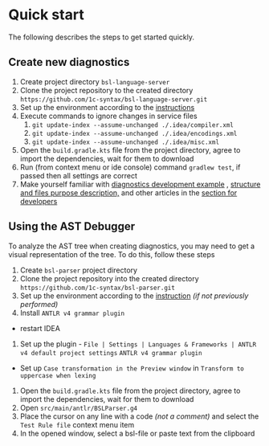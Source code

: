 # Quick start

The following describes the steps to get started quickly.

## Create new diagnostics

1. Create project directory `bsl-language-server`
2. Clone the project repository to the created directory `https://github.com/1c-syntax/bsl-language-server.git`
3. Set up the environment according to the [instructions](EnvironmentSetting.md)
4. Execute commands to ignore changes in service files
    1. `git update-index --assume-unchanged ./.idea/compiler.xml`
    2. `git update-index --assume-unchanged ./.idea/encodings.xml`
    3. `git update-index --assume-unchanged ./.idea/misc.xml`
5. Open the `build.gradle.kts` file from the project directory, agree to import the dependencies, wait for them to download
6. Run (from context menu or ide console) command `gradlew test`, if passed then all settings are correct
7. Make yourself familiar with  [diagnostics development example](DiagnosticExample.md) , [structure and files purpose description,](DiagnosticStructure.md) and other articles in the [section for developers](index.md)

## Using the AST Debugger

To analyze the AST tree when creating diagnostics, you may need to get a visual representation of the tree. To do this, follow these steps

1. Create `bsl-parser` project directory
2. Clone the project repository into the created directory `https://github.com/1c-syntax/bsl-parser.git`
3. Set up the environment according to the [instruction](EnvironmentSetting.md) *(if not previously performed)*
4. Install `ANTLR v4 grammar plugin`

- restart IDEA

1. Set up the plugin -  `File | Settings | Languages & Frameworks | ANTLR v4 default project settings` `ANTLR v4 grammar plugin`

- Set up `Case transformation in the Preview window` in `Transform to uppercase when lexing`

1. Open the `build.gradle.kts` file from the project directory, agree to import the dependencies, wait for them to download
2. Open `src/main/antlr/BSLParser.g4`
3. Place the cursor on any line with a code *(not a comment)* and select the `Test Rule file` context menu item
4. In the opened window, select a bsl-file or paste text from the clipboard
